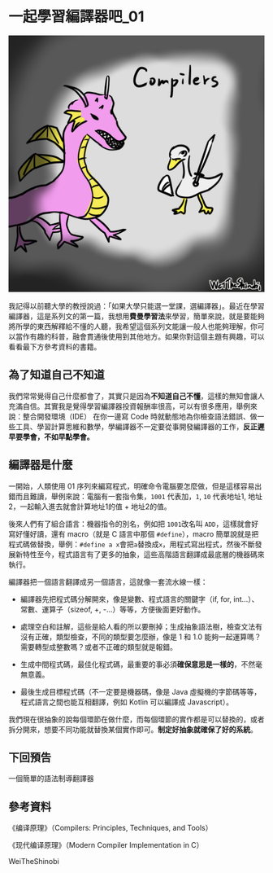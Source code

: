 # 一起學習編譯器吧_01

<img src="01.png">

我記得以前聽大學的教授說過：「如果大學只能選一堂課，選編譯器」。最近在學習編譯器，這是系列文的第一篇，我想用**費曼學習法**來學習，簡單來說，就是要能夠將所學的東西解釋給不懂的人聽，我希望這個系列文能讓一般人也能夠理解，你可以當作有趣的科普，融會貫通後使用到其他地方。如果你對這個主題有興趣，可以看看最下方參考資料的書籍。

## 為了知道自己不知道

我們常常覺得自己什麼都會了，其實只是因為**不知道自己不懂**，這樣的無知會讓人充滿自信。其實我是覺得學習編譯器投資報酬率很高，可以有很多應用，舉例來說：整合開發環境（IDE） 在你一邊寫 Code 時就動態地為你檢查語法錯誤、做一些工具、學習計算思維和數學，學編譯器不一定要從事開發編譯器的工作，**反正遲早要學會，不如早點學會。**

## 編譯器是什麼

一開始，人類使用 01 序列來編寫程式，明確命令電腦要怎麼做，但是這樣容易出錯而且難讀，舉例來說：電腦有一套指令集，`1001` 代表加，`1`, `10` 代表地址1, 地址2，一起輸入進去就會計算地址1的值 + 地址2的值。

後來人們有了組合語言：機器指令的別名，例如把 `1001`改名叫 `ADD`，這樣就會好寫好懂好讀，還有 macro（就是 C 語言中那個 `#define`），macro 簡單說就是把程式碼做替換，舉例：`#define a x`會把`a`替換成`x`，用程式寫出程式，然後不斷發展新特性至今，程式語言有了更多的抽象，這些高階語言翻譯成最底層的機器碼來執行。

編譯器把一個語言翻譯成另一個語言，這就像一套流水線一樣：

- 編譯器先把程式碼分解開來，像是變數、程式語言的關鍵字（if, for, int...）、常數、運算子（sizeof, +, -...）等等，方便後面更好動作。

- 處理空白和註解，這些是給人看的所以要刪掉；生成抽象語法樹，檢查文法有沒有正確，類型檢查，不同的類型要怎麼辦，像是 1 和 1.0 能夠一起運算嗎？需要轉型成整數嗎？或者不正確的類型就是報錯。

- 生成中間程式碼，最佳化程式碼，最重要的事必須**確保意思是一樣的**，不然毫無意義。

- 最後生成目標程式碼（不一定要是機器碼，像是 Java 虛擬機的字節碼等等，程式語言之間也能互相翻譯，例如 Kotlin 可以編譯成 Javascript）。

我們現在很抽象的說每個環節在做什麼，而每個環節的實作都是可以替換的，或者拆分開來，想要不同功能就替換某個實作即可。**制定好抽象就確保了好的系統**。

## 下回預告

一個簡單的語法制導翻譯器

## 參考資料

《编译原理》（Compilers: Principles, Techniques, and Tools）

《现代编译原理》（Modern Compiler Implementation in C）



WeiTheShinobi
